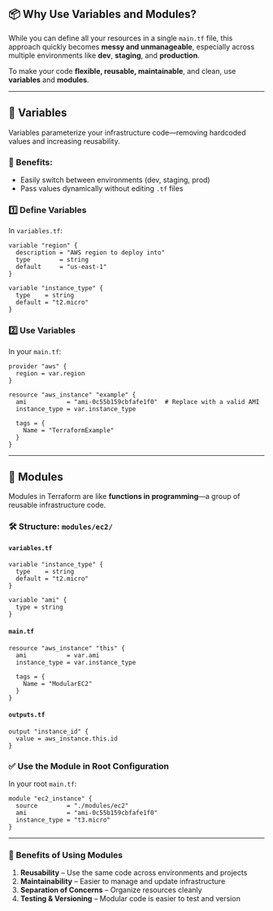 ## 📦 Why Use Variables and Modules?

While you can define all your resources in a single `main.tf` file, this approach quickly becomes **messy and unmanageable**, especially across multiple environments like **dev**, **staging**, and **production**.

To make your code **flexible, reusable, maintainable**, and clean, use **variables** and **modules**.

---

## 🧩 Variables

Variables parameterize your infrastructure code—removing hardcoded values and increasing reusability.

### 🔁 Benefits:
- Easily switch between environments (dev, staging, prod)
- Pass values dynamically without editing `.tf` files

### 1️⃣ Define Variables

In `variables.tf`:

```hcl
variable "region" {
  description = "AWS region to deploy into"
  type        = string
  default     = "us-east-1"
}

variable "instance_type" {
  type    = string
  default = "t2.micro"
}
```

### 2️⃣ Use Variables

In your `main.tf`:

```hcl
provider "aws" {
  region = var.region
}

resource "aws_instance" "example" {
  ami           = "ami-0c55b159cbfafe1f0"  # Replace with a valid AMI
  instance_type = var.instance_type

  tags = {
    Name = "TerraformExample"
  }
}
```

---

## 📁 Modules

Modules in Terraform are like **functions in programming**—a group of reusable infrastructure code.

### 🛠 Structure: `modules/ec2/`

#### `variables.tf`
```hcl
variable "instance_type" {
  type    = string
  default = "t2.micro"
}

variable "ami" {
  type = string
}
```

#### `main.tf`
```hcl
resource "aws_instance" "this" {
  ami           = var.ami
  instance_type = var.instance_type

  tags = {
    Name = "ModularEC2"
  }
}
```

#### `outputs.tf`
```hcl
output "instance_id" {
  value = aws_instance.this.id
}
```

### ✅ Use the Module in Root Configuration

In your root `main.tf`:

```hcl
module "ec2_instance" {
  source        = "./modules/ec2"
  ami           = "ami-0c55b159cbfafe1f0"
  instance_type = "t3.micro"
}
```

---

### 🎯 Benefits of Using Modules

1. **Reusability** – Use the same code across environments and projects  
2. **Maintainability** – Easier to manage and update infrastructure  
3. **Separation of Concerns** – Organize resources cleanly  
4. **Testing & Versioning** – Modular code is easier to test and version  
